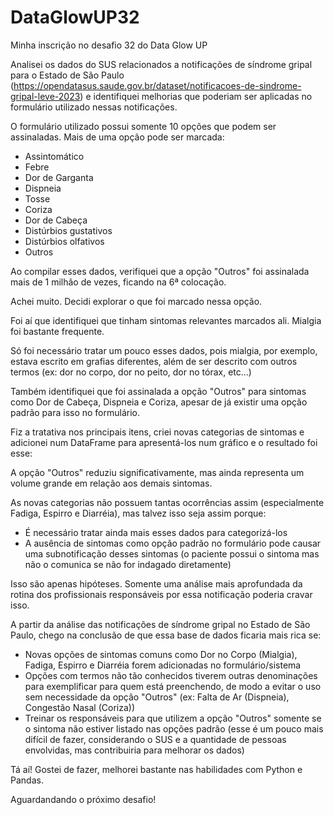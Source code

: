 # DataGlowUP32
Minha inscrição no desafio 32 do Data Glow UP

Analisei os dados do SUS relacionados a notificações de síndrome gripal para o Estado de São Paulo (https://opendatasus.saude.gov.br/dataset/notificacoes-de-sindrome-gripal-leve-2023) e identifiquei melhorias que poderiam ser aplicadas no formulário utilizado nessas notificações.

O formulário utilizado possui somente 10 opções que podem ser assinaladas. Mais de uma opção pode ser marcada:
 - Assintomático
 - Febre
 - Dor de Garganta
 - Dispneia
 - Tosse
 - Coriza
 - Dor de Cabeça
 - Distúrbios gustativos
 - Distúrbios olfativos
 - Outros

Ao compilar esses dados, verifiquei que a opção "Outros" foi assinalada mais de 1 milhão de vezes, ficando na 6ª colocação.

Achei muito. Decidi explorar o que foi marcado nessa opção.

Foi aí que identifiquei que tinham sintomas relevantes marcados ali. Mialgia foi bastante frequente.

Só foi necessário tratar um pouco esses dados, pois mialgia, por exemplo, estava escrito em grafias diferentes, além de ser descrito com outros termos (ex: dor no corpo, dor no peito, dor no tórax, etc...)

Também identifiquei que foi assinalada a opção "Outros" para sintomas como Dor de Cabeça, Dispneia e Coriza, apesar de já existir uma opção padrão para isso no formulário.

Fiz a tratativa nos principais itens, criei novas categorias de sintomas e adicionei num DataFrame para apresentá-los num gráfico e o resultado foi esse:

A opção "Outros" reduziu significativamente, mas ainda representa um volume grande em relação aos demais sintomas.

As novas categorias não possuem tantas ocorrências assim (especialmente Fadiga, Espirro e Diarréia), mas talvez isso seja assim porque:
- É necessário tratar ainda mais esses dados para categorizá-los
- A ausência de sintomas como opção padrão no formulário pode causar uma subnotificação desses sintomas (o paciente possui o sintoma mas não o comunica se não for indagado diretamente)

Isso são apenas hipóteses. Somente uma análise mais aprofundada da rotina dos profissionais responsáveis por essa notificação poderia cravar isso.

A partir da análise das notificações de síndrome gripal no Estado de São Paulo, chego na conclusão de que essa base de dados ficaria mais rica se:
- Novas opções de sintomas comuns como Dor no Corpo (Mialgia), Fadiga, Espirro e Diarréia forem adicionadas no formulário/sistema
- Opções com termos não tão conhecidos tiverem outras denominações para exemplificar para quem está preenchendo, de modo a evitar o uso sem necessidade da opção "Outros" (ex: Falta de Ar (Dispneia), Congestão Nasal (Coriza))
- Treinar os responsáveis para que utilizem a opção "Outros" somente se o sintoma não estiver listado nas opções padrão (esse é um pouco mais difícil de fazer, considerando o SUS e a quantidade de pessoas envolvidas, mas contribuiria para melhorar os dados)

Tá aí! Gostei de fazer, melhorei bastante nas habilidades com Python e Pandas.

Aguardandando o próximo desafio!
